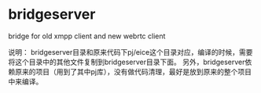 # bridgeserver
bridge for old xmpp client and new webrtc client

说明：
bridgeserver目录和原来代码下pj/eice这个目录对应，编译的时候，需要将这个目录中的其他文件复制到bridgeserver目录下面。
另外，bridgeserver依赖原来的项目（用到了其中pj库），没有做代码清理，最好是放到原来的整个项目中来编译。
